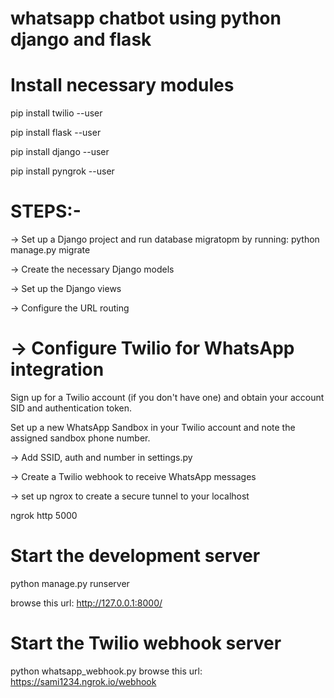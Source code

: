 
whatsapp chatbot using python django and flask
==================================================
Install necessary modules
==========================
 pip install twilio --user
 
 pip install flask --user
 
 pip install django --user
 
 pip install pyngrok --user
 
 
STEPS:-
=======

-> Set up a Django project and run  database migratopm by running: 
    python manage.py migrate
    
-> Create the necessary Django models

-> Set up the Django views

-> Configure the URL routing


-> Configure Twilio for WhatsApp integration 
============================================
Sign up for a Twilio account (if you don't have one) and obtain your account SID and authentication token.

Set up a new WhatsApp Sandbox in your Twilio account and note the assigned sandbox phone number.

-> Add SSID, auth and number in settings.py 

-> Create a Twilio webhook to receive WhatsApp messages

->  set up ngrox to create a secure tunnel to your localhost

ngrok http 5000

Start the development server
============================
python manage.py runserver

browse this url: http://127.0.0.1:8000/

Start the Twilio webhook server
=============================
python whatsapp_webhook.py
browse this url: https://sami1234.ngrok.io/webhook

